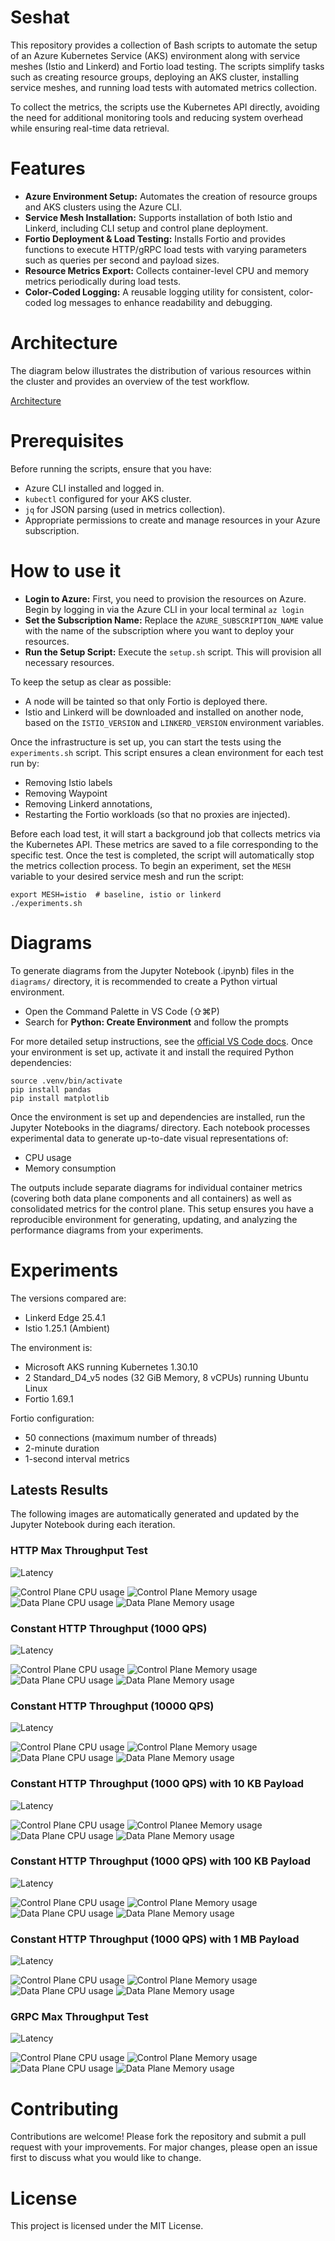 # Seshat

This repository provides a collection of Bash scripts to automate the setup of an Azure Kubernetes Service (AKS) environment along with service meshes (Istio and Linkerd) and Fortio load testing. The scripts simplify tasks such as creating resource groups, deploying an AKS cluster, installing service meshes, and running load tests with automated metrics collection.

To collect the metrics, the scripts use the Kubernetes API directly, avoiding the need for additional monitoring tools and reducing system overhead while ensuring real-time data retrieval.

# Features

- **Azure Environment Setup:** Automates the creation of resource groups and AKS clusters using the Azure CLI.
- **Service Mesh Installation:** Supports installation of both Istio and Linkerd, including CLI setup and control plane deployment.
- **Fortio Deployment & Load Testing:** Installs Fortio and provides functions to execute HTTP/gRPC load tests with varying parameters such as queries per second and payload sizes.
- **Resource Metrics Export:** Collects container-level CPU and memory metrics periodically during load tests.
- **Color-Coded Logging:** A reusable logging utility for consistent, color-coded log messages to enhance readability and debugging.

# Architecture

The diagram below illustrates the distribution of various resources within the cluster and provides an overview of the test workflow.

[Architecture](./diagrams/achitecture/kubernetes.png)

# Prerequisites

Before running the scripts, ensure that you have:
- Azure CLI installed and logged in.
- `kubectl` configured for your AKS cluster.
- `jq` for JSON parsing (used in metrics collection).
- Appropriate permissions to create and manage resources in your Azure subscription.

# How to use it

- **Login to Azure:** First, you need to provision the resources on Azure. Begin by logging in via the Azure CLI in your local terminal `az login`
- **Set the Subscription Name:** Replace the `AZURE_SUBSCRIPTION_NAME` value with the name of the subscription where you want to deploy your resources.
- **Run the Setup Script:** Execute the `setup.sh` script. This will provision all necessary resources.

To keep the setup as clear as possible:
- A node will be tainted so that only Fortio is deployed there.
- Istio and Linkerd will be downloaded and installed on another node, based on the `ISTIO_VERSION` and `LINKERD_VERSION` environment variables.

Once the infrastructure is set up, you can start the tests using the `experiments.sh` script. This script ensures a clean environment for each test run by:
- Removing Istio labels
- Removing Waypoint
- Removing Linkerd annotations,
- Restarting the Fortio workloads (so that no proxies are injected).

Before each load test, it will start a background job that collects metrics via the Kubernetes API. These metrics are saved to a file corresponding to the specific test. Once the test is completed, the script will automatically stop the metrics collection process. To begin an experiment, set the `MESH` variable to your desired service mesh and run the script:

```
export MESH=istio  # baseline, istio or linkerd
./experiments.sh
```

# Diagrams

To generate diagrams from the Jupyter Notebook (.ipynb) files in the `diagrams/` directory, it is recommended to create a Python virtual environment.
- Open the Command Palette in VS Code (⇧⌘P)
- Search for **Python: Create Environment** and follow the prompts

For more detailed setup instructions, see the [official VS Code docs](https://code.visualstudio.com/docs/python/environments).
Once your environment is set up, activate it and install the required Python dependencies:

```
source .venv/bin/activate
pip install pandas
pip install matplotlib
```

Once the environment is set up and dependencies are installed, run the Jupyter Notebooks in the diagrams/ directory. Each notebook processes experimental data to generate up-to-date visual representations of:
- CPU usage
- Memory consumption

The outputs include separate diagrams for individual container metrics (covering both data plane components and all containers) as well as consolidated metrics for the control plane.
This setup ensures you have a reproducible environment for generating, updating, and analyzing the performance diagrams from your experiments.

# Experiments

The versions compared are:
- Linkerd Edge 25.4.1
- Istio 1.25.1 (Ambient)

The environment is:
- Microsoft AKS running Kubernetes 1.30.10
- 2 Standard_D4_v5 nodes (32 GiB Memory, 8 vCPUs) running Ubuntu Linux
- Fortio 1.69.1

Fortio configuration:
- 50 connections (maximum number of threads)
- 2-minute duration
- 1-second interval metrics

## Latests Results 
The following images are automatically generated and updated by the Jupyter Notebook during each iteration.

### HTTP Max Throughput Test

![Latency](diagrams/01_http_max_throughput/global_latency_0.png)
<!-- ![Latency error](diagrams/01_http_max_throughput/latency_error_0.png) -->
![Control Plane CPU usage](diagrams/01_http_max_throughput/control_plane_cpu_0.png)
![Control Plane Memory usage](diagrams/01_http_max_throughput/control_plane_memory_0.png)
![Data Plane CPU usage](diagrams/01_http_max_throughput/data_plane_cpu_0.png)
![Data Plane Memory usage](diagrams/01_http_max_throughput/data_plane_memory_0.png)

### Constant HTTP Throughput (1000 QPS)

![Latency](diagrams/02_http_constant_throughput/global_latency_1000.png)
<!-- ![Latency error](diagrams/02_http_constant_throughput/latency_error_1000.png) -->
![Control Plane CPU usage](diagrams/02_http_constant_throughput/control_plane_cpu_1000.png)
![Control Plane Memory usage](diagrams/02_http_constant_throughput/control_plane_memory_1000.png)
![Data Plane CPU usage](diagrams/02_http_constant_throughput/data_plane_cpu_1000.png)
![Data Plane Memory usage](diagrams/02_http_constant_throughput/data_plane_memory_1000.png)

### Constant HTTP Throughput (10000 QPS)

![Latency](diagrams/02_http_constant_throughput/global_latency_10000.png)
<!-- ![Latency error](diagrams/02_http_constant_throughput/latency_error_10000.png) -->
![Control Plane CPU usage](diagrams/02_http_constant_throughput/control_plane_cpu_10000.png)
![Control Plane Memory usage](diagrams/02_http_constant_throughput/control_plane_memory_10000.png)
![Data Plane CPU usage](diagrams/02_http_constant_throughput/data_plane_cpu_10000.png)
![Data Plane Memory usage](diagrams/02_http_constant_throughput/data_plane_memory_10000.png)

### Constant HTTP Throughput (1000 QPS) with 10 KB Payload

![Latency](diagrams/03_http_payload/global_latency_1000_10000.png)
<!-- ![Latency error](diagrams/03_http_payload/global_latency_error_100_10000.png) -->
![Control Plane CPU usage](diagrams/03_http_payload/control_plane_cpu_1000_10000.png)
![Control Planee Memory usage](diagrams/03_http_payload/control_plane_memory_1000_10000.png)
![Data Plane CPU usage](diagrams/03_http_payload/data_plane_cpu_1000_10000.png)
![Data Plane Memory usage](diagrams/03_http_payload/data_plane_memory_1000_10000.png)

### Constant HTTP Throughput (1000 QPS) with 100 KB Payload

![Latency](diagrams/03_http_payload/global_latency_1000_100000.png)
<!-- ![Latency error](diagrams/03_http_payload/global_latency_error_1000_100000.png) -->
![Control Plane CPU usage](diagrams/03_http_payload/control_plane_cpu_1000_100000.png)
![Control Plane Memory usage](diagrams/03_http_payload/control_plane_memory_1000_10000.png)
![Data Plane CPU usage](diagrams/03_http_payload/data_plane_cpu_1000_100000.png)
![Data Plane Memory usage](diagrams/03_http_payload/data_plane_memory_1000_100000.png)

### Constant HTTP Throughput (1000 QPS) with 1 MB Payload

![Latency](diagrams/03_http_payload/global_latency_1000_1000000.png)
<!-- ![Latency error](diagrams/03_http_payload/global_latency_error_1000_100000.png) -->
![Control Plane CPU usage](diagrams/03_http_payload/control_plane_cpu_1000_1000000.png)
![Control Plane Memory usage](diagrams/03_http_payload/control_plane_memory_1000_100000.png)
![Data Plane CPU usage](diagrams/03_http_payload/data_plane_cpu_1000_1000000.png)
![Data Plane Memory usage](diagrams/03_http_payload/data_plane_memory_1000_1000000.png)

### GRPC Max Throughput Test

![Latency](diagrams/04_grpc_max_throughput/global_latency_0_0.png)
<!-- ![Latency error](diagrams/04_grpc_max_throughput/latency_error_0.png) -->
![Control Plane CPU usage](diagrams/04_grpc_max_throughput/control_plane_cpu_0_0.png)
![Control Plane Memory usage](diagrams/04_grpc_max_throughput/control_plane_memory_0_0.png)
![Data Plane CPU usage](diagrams/04_grpc_max_throughput/data_plane_cpu_0_0.png)
![Data Plane Memory usage](diagrams/04_grpc_max_throughput/data_plane_memory_0_0.png)

# Contributing

Contributions are welcome! Please fork the repository and submit a pull request with your improvements. For major changes, please open an issue first to discuss what you would like to change.

# License

This project is licensed under the MIT License.